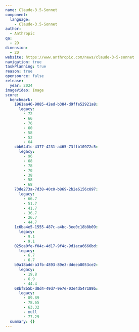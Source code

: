 ```yaml
---
name: Claude-3.5-Sonnet
component:
  language:
    - Claude-3.5-Sonnet
author:
  - Anthropic
qa:
  - 2D
dimension:
  - 2D
website: https://www.anthropic.com/news/claude-3-5-sonnet
navigation: true
taskPlanning: true
reason: true
opensource: false
release:
  year: 2024
imageVideo: Image
score:
  benchmark:
    1961aa46-9085-42ed-b384-d9ffe52921a8:
      legacy:
        - 72
        - 66
        - 76
        - 60
        - 58
        - 52
        - 64
    cbb64d1c-4377-4231-a465-73ffb10972c5:
      legacy:
        - 96
        - 68
        - 78
        - 70
        - 38
        - 58
        - 68
    73de273a-7d38-40c0-b869-2b2e6156c897:
      legacy:
        - 66.7
        - 51.7
        - 41.7
        - 36.7
        - 26.7
        - 44.7
    1c6ba4e5-1555-487c-a4bc-3ee0c18b8b09:
      legacy:
        - 9.1
        - 9.1
    025ca0fe-f04c-4d17-9f4c-9d1aca6666bd:
      legacy:
        - 6.7
        - 6.7
    b9a18add-a3fb-4893-89e3-ddeea8053ce2:
      legacy:
        - 19.8
        - 6.9
        - 44.4
    68bf8b5b-d8d4-49d7-9e7e-03e4d547189b:
      legacy:
        - 89.89
        - 78.65
        - 63.32
        - null
        - 77.29
  summary: {}
---
```


